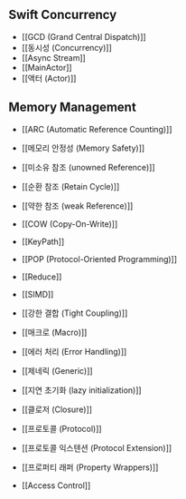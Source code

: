 ## Swift Concurrency

- [[GCD (Grand Central Dispatch)]]
- [[동시성 (Concurrency)]]
- [[Async Stream]]
- [[MainActor]]
- [[액터 (Actor)]]


## Memory Management

- [[ARC (Automatic Reference Counting)]]
- [[메모리 안정성 (Memory Safety)]]
- [[미소유 참조 (unowned Reference)]]
- [[순환 참조 (Retain Cycle)]]
- [[약한 참조 (weak Reference)]]



- [[COW (Copy-On-Write)]]
- [[KeyPath]]
- [[POP (Protocol-Oriented Programming)]]
- [[Reduce]]
- [[SIMD]]
- [[강한 결합 (Tight Coupling)]]
- [[매크로 (Macro)]]
- [[에러 처리 (Error Handling)]]
- [[제네릭 (Generic)]]
- [[지연 초기화 (lazy initialization)]]
- [[클로저 (Closure)]]
- [[프로토콜 (Protocol)]]
- [[프로토콜 익스텐션 (Protocol Extension)]]
- [[프로퍼티 래퍼 (Property Wrappers)]]
- [[Access Control]]